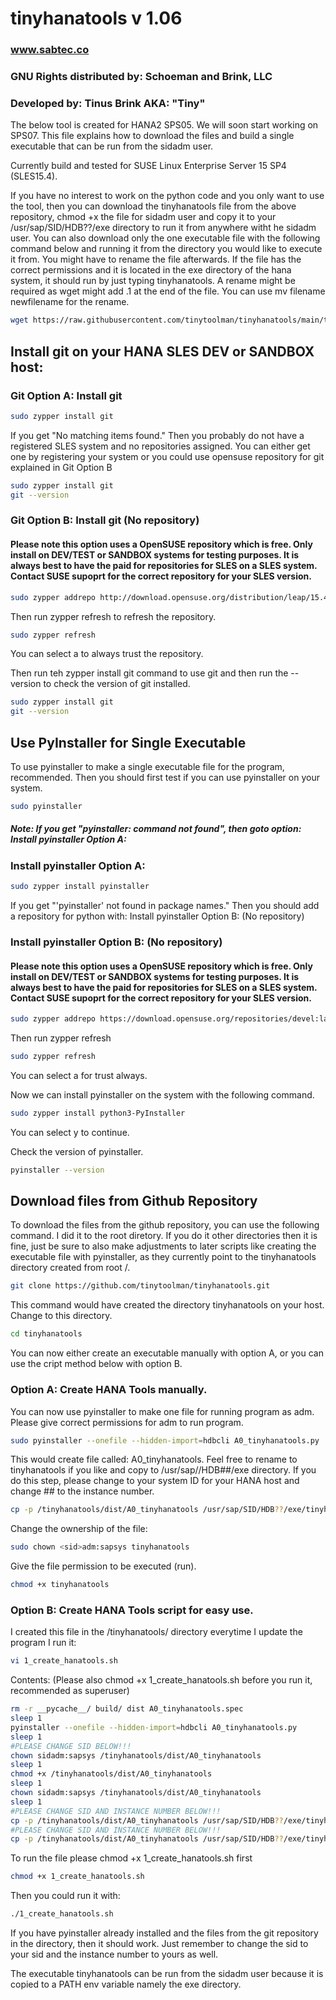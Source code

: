 ﻿# tinyhanatools v 1.06
### www.sabtec.co
### GNU Rights distributed by: Schoeman and Brink, LLC
### Developed by: Tinus Brink AKA: "Tiny"

The below tool is created for HANA2 SPS05.  We will soon start working on SPS07.  This file explains how to download the files and build a single executable that can be run from the sidadm user.  

Currently build and tested for SUSE Linux Enterprise Server 15 SP4 (SLES15.4).  

If you have no interest to work on the python code and you only want to use the tool, then you can download the tinyhanatools file from the above repository, chmod +x the file for sidadm user and copy it to your /usr/sap/SID/HDB??/exe directory to run it from anywhere witht he sidadm user.  You can also download only the one executable file with the following command below and running it from the directory you would like to execute it from.  You might have to rename the file afterwards.  If the file has the correct permissions and it is located in the exe directory of the hana system, it should run by just typing tinyhanatools.  A rename might be required as wget might add .1 at the end of the file.  You can use mv filename newfilename for the rename.

```sh
wget https://raw.githubusercontent.com/tinytoolman/tinyhanatools/main/tinyhanatools
```

## Install git on your HANA SLES DEV or SANDBOX host:

### Git Option A: Install git

```sh
sudo zypper install git
```

If you get "No matching items found." Then you probably do not have a registered SLES system and no repositories assigned.
You can either get one by registering your system or you could use opensuse repository for git explained in Git Option B

```sh
sudo zypper install git
git --version
```

### Git Option B: Install git (No repository)

#### Please note this option uses a OpenSUSE repository which is free.  Only install on DEV/TEST or SANDBOX systems for testing purposes.  It is always best to have the paid for repositories for SLES on a SLES system.  Contact SUSE supoprt for the correct repository for your SLES version.

```sh
sudo zypper addrepo http://download.opensuse.org/distribution/leap/15.4/repo/oss/ SLES-SDK
```

Then run zypper refresh to refresh the repository.

```sh
sudo zypper refresh
```

You can select a to always trust the repository.

Then run teh zypper install git command to use git and then run the --version to check the version of git installed.

```sh
sudo zypper install git
git --version
```

## Use PyInstaller for Single Executable

To use pyinstaller to make a single executable file for the program, recommended.  Then you should first test if you can use pyinstaller on your system.

```sh
sudo pyinstaller
```

##### Note:  If you get "pyinstaller: command not found", then goto option: Install pyinstaller Option A:

### Install pyinstaller Option A:

```sh
sudo zypper install pyinstaller
```

If you get "'pyinstaller' not found in package names." Then you should add a repository for python with: Install pyinstaller Option B: (No repository)

### Install pyinstaller Option B: (No repository)
#### Please note this option uses a OpenSUSE repository which is free.  Only install on DEV/TEST or SANDBOX systems for testing purposes.  It is always best to have the paid for repositories for SLES on a SLES system.  Contact SUSE supoprt for the correct repository for your SLES version.

```sh
sudo zypper addrepo https://download.opensuse.org/repositories/devel:languages:python/15.5/devel:languages:python.repo
```

Then run zypper refresh

```sh
sudo zypper refresh
```

You can select a for trust always.

Now we can install pyinstaller on the system with the following command.

```sh
sudo zypper install python3-PyInstaller
```

You can select y to continue.

Check the version of pyinstaller.

```sh
pyinstaller --version
```

## Download files from Github Repository

To download the files from the github repository, you can use the following command.  I did it to the root diretory. If you do it other directories then it is fine, just be sure to also make adjustments to later scripts like creating the executable file with pyinstaller, as they currently point to the tinyhanatools directory created from root /.

```sh
git clone https://github.com/tinytoolman/tinyhanatools.git
```

This command would have created the directory tinyhanatools on your host.  Change to this directory.

```sh
cd tinyhanatools
```

You can now either create an executable manually with option A, or you can use the cript method below with option B.

### Option A: Create HANA Tools manually.

You can now use pyinstaller to make one file for running program as <sid>adm.  Please give correct permissions for <sid>adm to run program.

```sh
sudo pyinstaller --onefile --hidden-import=hdbcli A0_tinyhanatools.py
```

This would create file called:  A0_tinyhanatools.  Feel free to rename to tinyhanatools if you like and copy to /usr/sap/<sid>/HDB##/exe directory.
If you do this step, please change <sid> to your system ID for your HANA host and change ## to the instance number.

```sh
cp -p /tinyhanatools/dist/A0_tinyhanatools /usr/sap/SID/HDB??/exe/tinyhanatools
```

Change the ownership of the file:

```sh
sudo chown <sid>adm:sapsys tinyhanatools
```

Give the file permission to be executed (run).

```sh
chmod +x tinyhanatools
```

### Option B: Create HANA Tools script for easy use.

I created this file in the /tinyhanatools/ directory everytime I update the program I run it:

```sh
vi 1_create_hanatools.sh
```

Contents: (Please also chmod +x 1_create_hanatools.sh before you run it, recommended as superuser)

```sh
rm -r __pycache__/ build/ dist A0_tinyhanatools.spec
sleep 1
pyinstaller --onefile --hidden-import=hdbcli A0_tinyhanatools.py
sleep 1
#PLEASE CHANGE SID BELOW!!!
chown sidadm:sapsys /tinyhanatools/dist/A0_tinyhanatools
sleep 1
chmod +x /tinyhanatools/dist/A0_tinyhanatools
sleep 1
chown sidadm:sapsys /tinyhanatools/dist/A0_tinyhanatools
sleep 1
#PLEASE CHANGE SID AND INSTANCE NUMBER BELOW!!!
cp -p /tinyhanatools/dist/A0_tinyhanatools /usr/sap/SID/HDB??/exe/tinyhanatools
#PLEASE CHANGE SID AND INSTANCE NUMBER BELOW!!!
cp -p /tinyhanatools/dist/A0_tinyhanatools /usr/sap/SID/HDB??/exe/tinyhanatools
```

To run the file please chmod +x 1_create_hanatools.sh first

```sh
chmod +x 1_create_hanatools.sh
```

Then you could run it with:

```sh
./1_create_hanatools.sh
```

If you have pyinstaller already installed and the files from the git repository in the directory, then it should work.
Just remember to change the sid to your sid and the instance number to yours as well.

The executable tinyhanatools can be run from the sidadm user because it is copied to a PATH env variable namely the exe directory.
